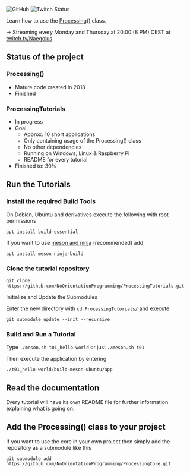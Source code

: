 
![GitHub](https://img.shields.io/github/license/NoOrientationProgramming/ProcessingTutorials?style=plastic)
![Twitch Status](https://img.shields.io/twitch/status/Naegolus?label=twitch.tv%2FNaegolus&logo=Twitch&logoColor=%2300ff00&style=plastic)

Learn how to use the [Processing()](https://github.com/NoOrientationProgramming/ProcessingCore) class.

&rarr; Streaming every Monday and Thursday at 20:00 (8 PM) CEST at [twitch.tv/Naegolus](https://twitch.tv/Naegolus)

## Status of the project

### Processing()

- Mature code created in 2018
- Finished

### ProcessingTutorials

- In progress
- Goal
  - Approx. 10 short applications
  - Only containing usage of the Processing() class
  - No other dependencies
  - Running on Windows, Linux & Raspberry Pi
  - README for every tutorial
- Finished to: 30%

## Run the Tutorials

### Install the required Build Tools

On Debian, Ubuntu and derivatives execute the following with root permissions

`apt install build-essential`

If you want to use [meson and ninja](https://mesonbuild.com/) (recommended) add

`apt install meson ninja-build`

### Clone the tutorial repository

`git clone https://github.com/NoOrientationProgramming/ProcessingTutorials.git`

Initialize and Update the Submodules

Enter the new directory with `cd ProcessingTutorials/` and execute

`git submodule update --init --recursive`

### Build and Run a Tutorial

Type
`./meson.sh t01_hello-world`
or just
`./meson.sh t01`

Then execute the application by entering

`./t01_hello-world/build-meson-ubuntu/app`

## Read the documentation

Every tutorial will have its own README file for further information explaining what is going on.

## Add the Processing() class to your project

If you want to use the core in your own project then simply add the repository as a submodule like this

`git submodule add https://github.com/NoOrientationProgramming/ProcessingCore.git`
